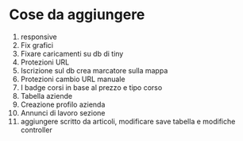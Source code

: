 # Cose da aggiungere

1. responsive
2. Fix grafici
3. Fixare caricamenti su db di tiny
4. Protezioni URL
5. Iscrizione sul db crea marcatore sulla mappa
6. Protezioni cambio URL manuale
7. I badge corsi in base al prezzo e tipo corso 
8. Tabella aziende
12. Creazione profilo azienda
14. Annunci di lavoro sezione
16. aggiungere scritto da articoli, modificare save tabella e modifiche controller
